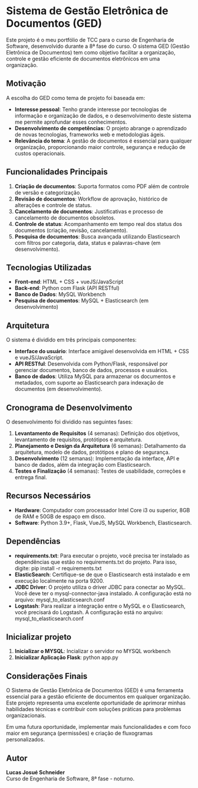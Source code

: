 # Sistema de Gestão Eletrônica de Documentos (GED)

Este projeto é o meu portfólio de TCC para o curso de Engenharia de Software, desenvolvido durante a 8ª fase do curso. O sistema GED (Gestão Eletrônica de Documentos) tem como objetivo facilitar a organização, controle e gestão eficiente de documentos eletrônicos em uma organização.

## Motivação

A escolha do GED como tema de projeto foi baseada em:
- **Interesse pessoal**: Tenho grande interesse por tecnologias de informação e organização de dados, e o desenvolvimento deste sistema me permite aprofundar esses conhecimentos.
- **Desenvolvimento de competências**: O projeto abrange o aprendizado de novas tecnologias, frameworks web e metodologias ágeis.
- **Relevância do tema**: A gestão de documentos é essencial para qualquer organização, proporcionando maior controle, segurança e redução de custos operacionais.

## Funcionalidades Principais

1. **Criação de documentos**: Suporta formatos como PDF além de controle de versão e categorização.
2. **Revisão de documentos**: Workflow de aprovação, histórico de alterações e controle de status.
3. **Cancelamento de documentos**: Justificativas e processo de cancelamento de documentos obsoletos.
4. **Controle de status**: Acompanhamento em tempo real dos status dos documentos (criação, revisão, cancelamento).
5. **Pesquisa de documentos**: Busca avançada utilizando Elasticsearch com filtros por categoria, data, status e palavras-chave (em desenvolvimento).

## Tecnologias Utilizadas

- **Front-end**: HTML + CSS + vueJS/JavaScript
- **Back-end**: Python com Flask (API RESTful)
- **Banco de Dados**: MySQL Workbench
- **Pesquisa de documentos**: MySQL + Elasticsearch (em desenvolvimento)

## Arquitetura

O sistema é dividido em três principais componentes:
- **Interface do usuário**: Interface amigável desenvolvida em HTML + CSS e vueJS/JavaScript.
- **API RESTful**: Desenvolvida com Python/Flask, responsável por gerenciar documentos, banco de dados, processos e usuários.
- **Banco de dados**: Utiliza MySQL para armazenar os documentos e metadados, com suporte ao Elasticsearch para indexação de documentos (em desenvolvimento).

## Cronograma de Desenvolvimento

O desenvolvimento foi dividido nas seguintes fases:

1. **Levantamento de Requisitos** (4 semanas): Definição dos objetivos, levantamento de requisitos, protótipos e arquitetura.
2. **Planejamento e Design da Arquitetura** (6 semanas): Detalhamento da arquitetura, modelo de dados, protótipos e plano de segurança.
3. **Desenvolvimento** (12 semanas): Implementação da interface, API e banco de dados, além da integração com Elasticsearch.
4. **Testes e Finalização** (4 semanas): Testes de usabilidade, correções e entrega final.

## Recursos Necessários

- **Hardware**: Computador com processador Intel Core i3 ou superior, 8GB de RAM e 50GB de espaço em disco.
- **Software**: Python 3.9+, Flask, VueJS, MySQL Workbench, Elasticsearch.

## Dependências

- **requirements.txt**: Para executar o projeto, você precisa ter instalado as dependências que estão no requirements.txt do projeto. Para isso, digite: pip install -r requirements.txt
- **ElasticSearch**: Certifique-se de que o Elasticsearch está instalado e em execução localmente na porta 9200.
- **JDBC Driver**: O projeto utiliza o driver JDBC para conectar ao MySQL. Você deve ter o mysql-connector-java instalado. A configuração está no arquivo: mysql_to_elasticsearch.conf
- **Logstash**: Para realizar a integração entre o MySQL e o Elasticsearch, você precisará do Logstash. A configuração está no arquivo: mysql_to_elasticsearch.conf

## Inicializar projeto

1. **Inicializar o MYSQL**: Incializar o servidor no MYSQL workbench
2. **Inicializar Aplicação Flask**: python app.py

## Considerações Finais

O Sistema de Gestão Eletrônica de Documentos (GED) é uma ferramenta essencial para a gestão eficiente de documentos em qualquer organização. Este projeto representa uma excelente oportunidade de aprimorar minhas habilidades técnicas e contribuir com soluções práticas para problemas organizacionais.

Em uma futura oportunidade, implementar mais funcionalidades e com foco maior em segurança (permissões) e criação de fluxogramas personalizados.

## Autor

**Lucas Josué Schneider**  
Curso de Engenharia de Software, 8ª fase - noturno.

